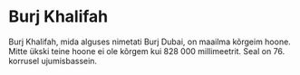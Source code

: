# Burj Khalifah

Burj Khalifah, mida alguses nimetati Burj Dubai, on maailma kõrgeim hoone. Mitte
ükski teine hoone ei ole kõrgem kui 828 000 millimeetrit. Seal on 76. korrusel
ujumisbassein.
